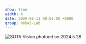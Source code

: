 ```yaml
---
show: true
width: 6
date: 2020-01-11 00:01:00 +0800
group: RobAI-Lab
---
```


<div class="container-fluid">
<img src="{{ 'assets/images/friends/sotavision.jpg' | relative_url }}" class="img-fluid rounded" data-toggle="tooltip" data-placement="top" title="SOTA Vision photoed on 2024.5.28">
</div>